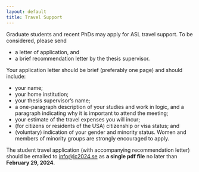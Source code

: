 ```yaml
---
layout: default
title: Travel Support
---
```


Graduate students and recent PhDs may apply for ASL travel support.
To be considered, please send

- a letter of application, and
- a brief recommendation letter by the thesis supervisor.

Your application letter should be brief (preferably one page) and should include:

- your name;
- your home institution;
- your thesis supervisor’s name;
- a one-paragraph description of your studies and work in logic, and a paragraph indicating why it is important to attend the meeting;
- your estimate of the travel expenses you will incur;
- (for citizens or residents of the USA) citizenship or visa status; and
- (voluntary) indication of your gender and minority status. Women and members of minority groups are strongly encouraged to apply.

The student travel application (with accompanying recommendation letter) should be emailed to [info@lc2024.se](mailto:info@lc2024.se) as **a single pdf file** no later than **February 29, 2024**.
